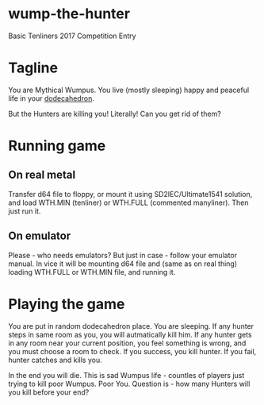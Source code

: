wump-the-hunter
===============

Basic Tenliners 2017 Competition Entry

Tagline
=======

You are Mythical Wumpus. You live (mostly sleeping) happy and peaceful life in your [dodecahedron](https://en.wikipedia.org/wiki/Dodecahedron).

But the Hunters are killing you! Literally! Can you get rid of them?

Running game
============

On real metal
-------------

Transfer d64 file to floppy, or mount it using SD2IEC/Ultimate1541 solution, and load WTH.MIN (tenliner) or WTH.FULL (commented manyliner). Then just run it.

On emulator
-----------

Please - who needs emulators? But just in case - follow your emulator manual. In vice it will be mounting d64 file and (same as on real thing) loading WTH.FULL or WTH.MIN file, and running it.

Playing the game
================

You are put in random dodecahedron place. You are sleeping. If any hunter steps in same room as you, you will autmatically kill him. If any hunter gets in any room near your current position, you feel something is wrong, and you must choose a room to check. If you success, you kill hunter. If you fail, hunter catches and kills you.

In the end you will die. This is sad Wumpus life - countles of players just trying to kill poor Wumpus. Poor You. Question is - how many Hunters will you kill before your end?
